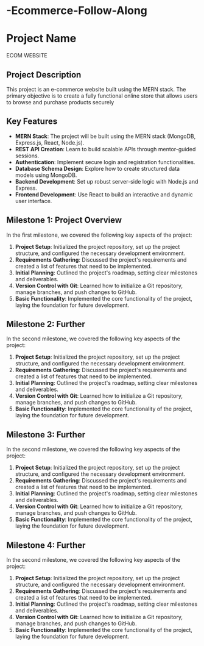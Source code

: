 # -Ecommerce-Follow-Along

# Project Name

ECOM WEBSITE

## Project Description

This project is an e-commerce website built using the MERN stack. The primary objective is to create a fully functional online store that allows users to browse and purchase products securely

## Key Features

- **MERN Stack**: The project will be built using the MERN stack (MongoDB, Express.js, React, Node.js).
- **REST API Creation**: Learn to build scalable APIs through mentor-guided sessions.
- **Authentication**: Implement secure login and registration functionalities.
- **Database Schema Design**: Explore how to create structured data models using MongoDB.
- **Backend Development**: Set up robust server-side logic with Node.js and Express.
- **Frontend Development**: Use React to build an interactive and dynamic user interface.

## Milestone 1: Project Overview

In the first milestone, we covered the following key aspects of the project:

1. **Project Setup**: Initialized the project repository, set up the project structure, and configured the necessary development environment.
2. **Requirements Gathering**: Discussed the project's requirements and created a list of features that need to be implemented.
3. **Initial Planning**: Outlined the project's roadmap, setting clear milestones and deliverables.
4. **Version Control with Git**: Learned how to initialize a Git repository, manage branches, and push changes to GitHub.
5. **Basic Functionality**: Implemented the core functionality of the project, laying the foundation for future development.

## Milestone 2: Further

In the second milestone, we covered the following key aspects of the project:

1. **Project Setup**: Initialized the project repository, set up the project structure, and configured the necessary development environment.
2. **Requirements Gathering**: Discussed the project's requirements and created a list of features that need to be implemented.
3. **Initial Planning**: Outlined the project's roadmap, setting clear milestones and deliverables.
4. **Version Control with Git**: Learned how to initialize a Git repository, manage branches, and push changes to GitHub.
5. **Basic Functionality**: Implemented the core functionality of the project, laying the foundation for future development.

## Milestone 3: Further

In the second milestone, we covered the following key aspects of the project:

1. **Project Setup**: Initialized the project repository, set up the project structure, and configured the necessary development environment.
2. **Requirements Gathering**: Discussed the project's requirements and created a list of features that need to be implemented.
3. **Initial Planning**: Outlined the project's roadmap, setting clear milestones and deliverables.
4. **Version Control with Git**: Learned how to initialize a Git repository, manage branches, and push changes to GitHub.
5. **Basic Functionality**: Implemented the core functionality of the project, laying the foundation for future development.

## Milestone 4: Further

In the second milestone, we covered the following key aspects of the project:

1. **Project Setup**: Initialized the project repository, set up the project structure, and configured the necessary development environment.
2. **Requirements Gathering**: Discussed the project's requirements and created a list of features that need to be implemented.
3. **Initial Planning**: Outlined the project's roadmap, setting clear milestones and deliverables.
4. **Version Control with Git**: Learned how to initialize a Git repository, manage branches, and push changes to GitHub.
5. **Basic Functionality**: Implemented the core functionality of the project, laying the foundation for future development.
